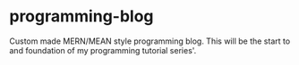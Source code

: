 # programming-blog
Custom made MERN/MEAN style programming blog. This will be the start to and foundation of my programming tutorial series'.
